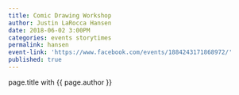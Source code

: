 ```yaml
---
title: Comic Drawing Workshop
author: Justin LaRocca Hansen
date: 2018-06-02 3:00PM
categories: events storytimes
permalink: hansen
event-link: 'https://www.facebook.com/events/1884243171868972/'
published: true
---
```

page.title with {{ page.author }}
